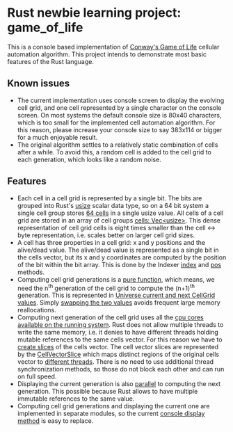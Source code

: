# Rust newbie learning project: game_of_life
This is a console based implementation of [Conway's Game of Life](https://en.wikipedia.org/wiki/Conway%27s_Game_of_Life) cellular automation algorithm. This project intends to demonstrate most basic features of the Rust language.

## Known issues
- The current implementation uses console screen to display the evolving cell grid, and one cell represented by a single character on the console screen. On most systems the default console size is 80x40 characters, which is too small for the implemented cell automation algorithm. For this reason, please increase your console size to say 383x114 or bigger for a much enjoyable result.
- The original algorithm settles to a relatively static combination of cells after a while. To avoid this, a random cell is added to the cell grid to each generation, which looks like a random noise.
## Features
- Each cell in a cell grid is represented by a single bit. The bits are grouped into Rust's [usize](https://github.com/kazinad/game_of_life/blob/551a3bf53108143f70a48066a6ec259b1e510628/src/cellgrid/mod.rs#L12) scalar data type, so on a 64 bit system a single cell group stores [64 cells](https://github.com/kazinad/game_of_life/blob/551a3bf53108143f70a48066a6ec259b1e510628/src/cellgrid/indexer.rs#L5) in a single usize value. All cells of a cell grid are stored in an array of cell groups [cells: Vec\<usize>](https://github.com/kazinad/game_of_life/blob/551a3bf53108143f70a48066a6ec259b1e510628/src/cellgrid/cellgrid.rs#L7). This dense representation of cell grid cells is eight times smaller than the cell <-> byte representation, i.e. scales better on larger cell grid sizes.
- A cell has three properties in a cell grid: x and y positions and the alive/dead value. The alive/dead value is represented as a single bit in the cells vector, but its x and y coordinates are computed by the position of the bit within the bit array. This is done by the Indexer [index](https://github.com/kazinad/game_of_life/blob/551a3bf53108143f70a48066a6ec259b1e510628/src/cellgrid/indexer.rs#L55) and [pos](https://github.com/kazinad/game_of_life/blob/551a3bf53108143f70a48066a6ec259b1e510628/src/cellgrid/indexer.rs#L70) methods.
- Computing cell grid generations is a [pure function](https://en.wikipedia.org/wiki/Conway%27s_Game_of_Life#Rules), which means, we need the n<sup>th</sup> generation of the cell grid to compute the (n+1)<sup>th</sup> generation. This is represented in [Universe current and next CellGrid values](https://github.com/kazinad/game_of_life/blob/551a3bf53108143f70a48066a6ec259b1e510628/src/universe.rs#L4-L5). Simply [swapping the two values](https://github.com/kazinad/game_of_life/blob/551a3bf53108143f70a48066a6ec259b1e510628/src/universe.rs#L51) avoids frequent large memory reallocations.
- Computing next generation of the cell grid uses all the [cpu cores available on the running system](https://github.com/kazinad/game_of_life/blob/551a3bf53108143f70a48066a6ec259b1e510628/src/universe.rs#L23). Rust does not allow multiple threads to write the same memory, i.e. it denies to have different threads holding mutable references to the same cells vector. For this reason we have to [create slices](https://github.com/kazinad/game_of_life/blob/551a3bf53108143f70a48066a6ec259b1e510628/src/cellgrid/cellgrid_slice.rs#L4) of the cells vector. The cell vector slices are represented by the [CellVectorSlice](https://github.com/kazinad/game_of_life/blob/551a3bf53108143f70a48066a6ec259b1e510628/src/cellgrid/cellgrid_slice.rs#L35) which maps distinct regions of the original cells vector to [different threads](https://github.com/kazinad/game_of_life/blob/551a3bf53108143f70a48066a6ec259b1e510628/src/universe.rs#L30-L42). There is no need to use additional thread synchronization methods, so those do not block each other and can run on full speed.
- Displaying the current generation is also [parallel](https://github.com/kazinad/game_of_life/blob/551a3bf53108143f70a48066a6ec259b1e510628/src/universe.rs#L25-L28) to computing the next generation. This possible because Rust allows to have multiple immutable references to the same value.
- Computing cell grid generations and displaying the current one are implemented in separate modules, so the current [console display method](https://github.com/kazinad/game_of_life/blob/551a3bf53108143f70a48066a6ec259b1e510628/src/screen.rs#L8) is easy to replace.
